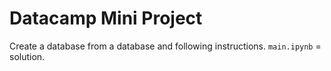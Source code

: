 # Datacamp Mini Project

Create a database from a database and following instructions. `main.ipynb` = solution.

